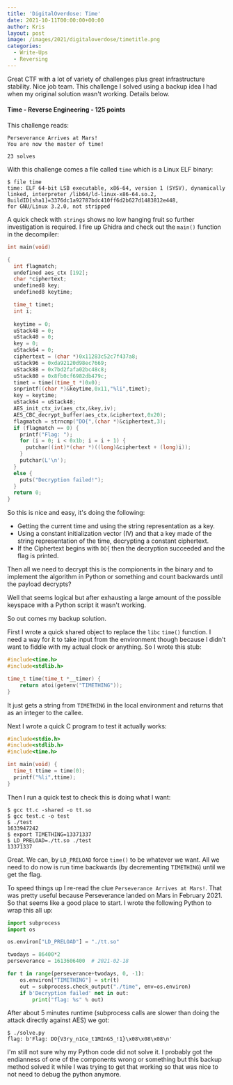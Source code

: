 ```yaml
---
title: 'DigitalOverdose: Time'
date: 2021-10-11T00:00:00+00:00
author: Kris
layout: post
image: /images/2021/digitaloverdose/timetitle.png
categories:
  - Write-Ups
  - Reversing
---
```

Great CTF with a lot of variety of challenges plus great infrastructure stability. Nice job team. This challenge I solved using a backup idea I had when my original solution wasn't working. Details below.

#### <a name="time"></a>Time - Reverse Engineering - 125 points

This challenge reads:

```
Perseverance Arrives at Mars!
You are now the master of time!

23 solves
```

With this challenge comes a file called `time` which is a Linux ELF binary:

```shell
$ file time
time: ELF 64-bit LSB executable, x86-64, version 1 (SYSV), dynamically
linked, interpreter /lib64/ld-linux-x86-64.so.2, BuildID[sha1]=3376dc1a92787bdc410ff6d2b627d1483812e448, 
for GNU/Linux 3.2.0, not stripped
```

A quick check with `strings` shows no low hanging fruit so further investigation is required. I fire up Ghidra and check out the `main()` function in the decompiler:

```c
int main(void)

{
  int flagmatch;
  undefined aes_ctx [192];
  char *ciphertext;
  undefined8 key;
  undefined8 keytime;

  time_t timet;
  int i;
  
  keytime = 0;
  uStack48 = 0;
  uStack40 = 0;
  key = 0;
  uStack64 = 0;
  ciphertext = (char *)0x11283c52c7f437a8;
  uStack96 = 0xda92120d98ec7669;
  uStack88 = 0x7bd2fafa02bc48c8;
  uStack80 = 0x8fb0cf6982db479c;
  timet = time((time_t *)0x0);
  snprintf((char *)&keytime,0x11,"%li",timet);
  key = keytime;
  uStack64 = uStack48;
  AES_init_ctx_iv(aes_ctx,&key,iv);
  AES_CBC_decrypt_buffer(aes_ctx,&ciphertext,0x20);
  flagmatch = strncmp("DO{",(char *)&ciphertext,3);
  if (flagmatch == 0) {
    printf("Flag: ");
    for (i = 0; i < 0x1b; i = i + 1) {
      putchar((int)*(char *)((long)&ciphertext + (long)i));
    }
    putchar(L'\n');
  }
  else {
    puts("Decryption failed!");
  }
  return 0;
}
```

So this is nice and easy, it's doing the following:

- Getting the current time and using the string representation as a key.
- Using a constant initialization vector (IV) and that a key made of the string representation of the time, decrypting a constant ciphertext.
- If the Ciphertext begins with `DO{` then the decryption succeeded and the flag is printed.

Then all we need to decrypt this is the compionents in the binary and to implement the algorithm in Python or something and count backwards until the payload decrypts?

Well that seems logical but after exhausting a large amount of the possible keyspace with a Python script it wasn't working. 

So out comes my backup solution. 

First I wrote a quick shared object to replace the `libc` `time()` function. I need a way for it to take input from the environment though because I didn't want to fiddle with my actual clock or anything. So I wrote this stub:

```c
#include<time.h>
#include<stdlib.h>

time_t time(time_t *__timer) {
    return atoi(getenv("TIMETHING"));
}
```

It just gets a string from `TIMETHING` in the local environment and returns that as an integer to the callee.

Next I wrote a quick C program to test it actually works:

```c
#include<stdio.h>
#include<stdlib.h>  
#include<time.h>  

int main(void) { 
  time_t ttime = time(0);   
  printf("%li",ttime);
}
```

Then I run a quick test to check this is doing what I want:

```shell
$ gcc tt.c -shared -o tt.so
$ gcc test.c -o test                                                                                                             $ ./test                                                                                                                         1633947242
$ export TIMETHING=13371337
$ LD_PRELOAD=./tt.so ./test                                                                                                       13371337
```

Great. We can, by `LD_PRELOAD` force `time()` to be whatever we want. All we need to do now is run time backwards (by decrementing `TIMETHING`) until we get the flag.

To speed things up I re-read the clue `Perseverance Arrives at Mars!`. That was pretty useful because Perseverance landed on Mars in February 2021. So that seems like a good place to start. I wrote the following Python to wrap this all up:

```python
import subprocess
import os

os.environ["LD_PRELOAD"] = "./tt.so"

twodays = 86400*2
perseverance = 1613606400  # 2021-02-18

for t in range(perseverance+twodays, 0, -1):
    os.environ["TIMETHING"] = str(t)
    out = subprocess.check_output("./time", env=os.environ)
    if b'Decryption failed' not in out:
        print("flag: %s" % out)

```

After about 5 minutes runtime (subprocess calls are slower than doing the attack directly against AES) we got:

```shell
$ ./solve.py 
flag: b'Flag: DO{V3ry_n1Ce_t1MInG5_!1}\x08\x08\x08\n'
```

I'm still not sure why my Python code did not solve it. I probably got the endianness of one of the components wrong or something but this backup method solved it while I was trying to get that working so that was nice to not need to debug the python anymore.

